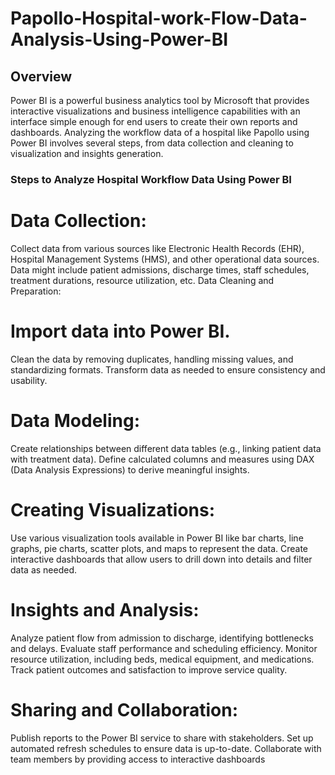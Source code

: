 # Papollo-Hospital-work-Flow-Data-Analysis-Using-Power-BI


## Overview
Power BI is a powerful business analytics tool by Microsoft that provides interactive visualizations and business intelligence capabilities with an interface simple enough for end users to create their own reports and dashboards. Analyzing the workflow data of a hospital like Papollo using Power BI involves several steps, from data collection and cleaning to visualization and insights generation.

### Steps to Analyze Hospital Workflow Data Using Power BI
# Data Collection:
Collect data from various sources like Electronic Health Records (EHR), Hospital Management Systems (HMS), and other operational data sources.
Data might include patient admissions, discharge times, staff schedules, treatment durations, resource utilization, etc.
Data Cleaning and Preparation:

# Import data into Power BI.
Clean the data by removing duplicates, handling missing values, and standardizing formats.
Transform data as needed to ensure consistency and usability.

# Data Modeling:
Create relationships between different data tables (e.g., linking patient data with treatment data).
Define calculated columns and measures using DAX (Data Analysis Expressions) to derive meaningful insights.

# Creating Visualizations:
Use various visualization tools available in Power BI like bar charts, line graphs, pie charts, scatter plots, and maps to represent the data.
Create interactive dashboards that allow users to drill down into details and filter data as needed.

# Insights and Analysis:
Analyze patient flow from admission to discharge, identifying bottlenecks and delays.
Evaluate staff performance and scheduling efficiency.
Monitor resource utilization, including beds, medical equipment, and medications.
Track patient outcomes and satisfaction to improve service quality.

# Sharing and Collaboration:
Publish reports to the Power BI service to share with stakeholders.
Set up automated refresh schedules to ensure data is up-to-date.
Collaborate with team members by providing access to interactive dashboards

